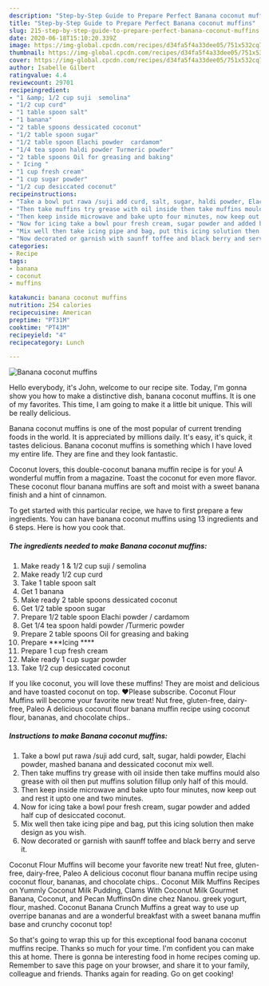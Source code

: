 ```yaml
---
description: "Step-by-Step Guide to Prepare Perfect Banana coconut muffins"
title: "Step-by-Step Guide to Prepare Perfect Banana coconut muffins"
slug: 215-step-by-step-guide-to-prepare-perfect-banana-coconut-muffins
date: 2020-06-18T15:10:20.339Z
image: https://img-global.cpcdn.com/recipes/d34fa5f4a33dee05/751x532cq70/banana-coconut-muffins-recipe-main-photo.jpg
thumbnail: https://img-global.cpcdn.com/recipes/d34fa5f4a33dee05/751x532cq70/banana-coconut-muffins-recipe-main-photo.jpg
cover: https://img-global.cpcdn.com/recipes/d34fa5f4a33dee05/751x532cq70/banana-coconut-muffins-recipe-main-photo.jpg
author: Isabelle Gilbert
ratingvalue: 4.4
reviewcount: 29701
recipeingredient:
- "1 &amp; 1/2 cup suji  semolina"
- "1/2 cup curd"
- "1 table spoon salt"
- "1 banana"
- "2 table spoons dessicated coconut"
- "1/2 table spoon sugar"
- "1/2 table spoon Elachi powder  cardamom"
- "1/4 tea spoon haldi powder Turmeric powder"
- "2 table spoons Oil for greasing and baking"
- " Icing "
- "1 cup fresh cream"
- "1 cup sugar powder"
- "1/2 cup desiccated coconut"
recipeinstructions:
- "Take a bowl put rawa /suji add curd, salt, sugar, haldi powder, Elachi powder, mashed banana and dessicated coconut mix well."
- "Then take muffins try grease with oil inside then take muffins mould also grease with oil then put muffins solution fillup only half of this mould."
- "Then keep inside microwave and bake upto four minutes, now keep out and rest it upto one and two minutes."
- "Now for icing take a bowl pour fresh cream, sugar powder and added half cup of desiccated coconut."
- "Mix well then take icing pipe and bag, put this icing solution then make design as you wish."
- "Now decorated or garnish with saunff toffee and black berry and serve it."
categories:
- Recipe
tags:
- banana
- coconut
- muffins

katakunci: banana coconut muffins 
nutrition: 254 calories
recipecuisine: American
preptime: "PT31M"
cooktime: "PT43M"
recipeyield: "4"
recipecategory: Lunch

---
```



![Banana coconut muffins](https://img-global.cpcdn.com/recipes/d34fa5f4a33dee05/751x532cq70/banana-coconut-muffins-recipe-main-photo.jpg)

Hello everybody, it's John, welcome to our recipe site. Today, I'm gonna show you how to make a distinctive dish, banana coconut muffins. It is one of my favorites. This time, I am going to make it a little bit unique. This will be really delicious.

Banana coconut muffins is one of the most popular of current trending foods in the world. It is appreciated by millions daily. It's easy, it's quick, it tastes delicious. Banana coconut muffins is something which I have loved my entire life. They are fine and they look fantastic.

Coconut lovers, this double-coconut banana muffin recipe is for you! A wonderful muffin from a magazine. Toast the coconut for even more flavor. These coconut flour banana muffins are soft and moist with a sweet banana finish and a hint of cinnamon.


To get started with this particular recipe, we have to first prepare a few ingredients. You can have banana coconut muffins using 13 ingredients and 6 steps. Here is how you cook that.

<!--inarticleads1-->

##### The ingredients needed to make Banana coconut muffins:

1. Make ready 1 &amp; 1/2 cup suji / semolina
1. Make ready 1/2 cup curd
1. Take 1 table spoon salt
1. Get 1 banana
1. Make ready 2 table spoons dessicated coconut
1. Get 1/2 table spoon sugar
1. Prepare 1/2 table spoon Elachi powder / cardamom
1. Get 1/4 tea spoon haldi powder /Turmeric powder
1. Prepare 2 table spoons Oil for greasing and baking
1. Prepare  ***Icing ****
1. Prepare 1 cup fresh cream
1. Make ready 1 cup sugar powder
1. Take 1/2 cup desiccated coconut


If you like coconut, you will love these muffins! They are moist and delicious and have toasted coconut on top. ❤️Please subscribe. Coconut Flour Muffins will become your favorite new treat! Nut free, gluten-free, dairy-free, Paleo A delicious coconut flour banana muffin recipe using coconut flour, bananas, and chocolate chips.. 

<!--inarticleads2-->

##### Instructions to make Banana coconut muffins:

1. Take a bowl put rawa /suji add curd, salt, sugar, haldi powder, Elachi powder, mashed banana and dessicated coconut mix well.
1. Then take muffins try grease with oil inside then take muffins mould also grease with oil then put muffins solution fillup only half of this mould.
1. Then keep inside microwave and bake upto four minutes, now keep out and rest it upto one and two minutes.
1. Now for icing take a bowl pour fresh cream, sugar powder and added half cup of desiccated coconut.
1. Mix well then take icing pipe and bag, put this icing solution then make design as you wish.
1. Now decorated or garnish with saunff toffee and black berry and serve it.


Coconut Flour Muffins will become your favorite new treat! Nut free, gluten-free, dairy-free, Paleo A delicious coconut flour banana muffin recipe using coconut flour, bananas, and chocolate chips.. Coconut Milk Muffins Recipes on Yummly Coconut Milk Pudding, Clams With Coconut Milk Gourmet Banana, Coconut, and Pecan MuffinsOn dine chez Nanou. greek yogurt, flour, mashed. Coconut Banana Crunch Muffins a great way to use up overripe bananas and are a wonderful breakfast with a sweet banana muffin base and crunchy coconut top! 

So that's going to wrap this up for this exceptional food banana coconut muffins recipe. Thanks so much for your time. I'm confident you can make this at home. There is gonna be interesting food in home recipes coming up. Remember to save this page on your browser, and share it to your family, colleague and friends. Thanks again for reading. Go on get cooking!
